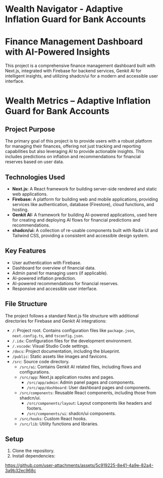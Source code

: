 # Wealth Navigator - Adaptive Inflation Guard for Bank Accounts

# Finance Management Dashboard with AI-Powered Insights

This project is a comprehensive finance management dashboard built with Next.js, integrated with Firebase for backend services, Genkit AI for intelligent insights, and utilizing shadcn/ui for a modern and accessible user interface.
# Wealth Metrics – Adaptive Inflation Guard for Bank Accounts

## Project Purpose

The primary goal of this project is to provide users with a robust platform for managing their finances, offering not just tracking and reporting capabilities but also leveraging AI to provide actionable insights. This includes predictions on inflation and recommendations for financial reserves based on user data.

## Technologies Used

*   **Next.js:** A React framework for building server-side rendered and static web applications.
*   **Firebase:** A platform for building web and mobile applications, providing services like authentication, database (Firestore), cloud functions, and hosting.
*   **Genkit AI:** A framework for building AI-powered applications, used here for creating and deploying AI flows for financial predictions and recommendations.
*   **shadcn/ui:** A collection of re-usable components built with Radix UI and Tailwind CSS, providing a consistent and accessible design system.

## Key Features

*   User authentication with Firebase.
*   Dashboard for overview of financial data.
*   Admin panel for managing users (if applicable).
*   AI-powered inflation prediction.
*   AI-powered recommendations for financial reserves.
*   Responsive and accessible user interface.

## File Structure

The project follows a standard Next.js file structure with additional directories for Firebase and Genkit AI integrations:

*   `/`: Project root. Contains configuration files like `package.json`, `next.config.ts`, and `tsconfig.json`.
*   `/.idx`: Configuration files for the development environment.
*   `/.vscode`: Visual Studio Code settings.
*   `/docs`: Project documentation, including the blueprint.
*   `/public`: Static assets like images and favicons.
*   `/src`: Source code directory.
    *   `/src/ai`: Contains Genkit AI related files, including flows and configurations.
    *   `/src/app`: Next.js application routes and pages.
        *   `/src/app/admin`: Admin panel pages and components.
        *   `/src/app/dashboard`: User dashboard pages and components.
    *   `/src/components`: Reusable React components, including those from shadcn/ui.
        *   `/src/components/layout`: Layout components like headers and footers.
        *   `/src/components/ui`: shadcn/ui components.
    *   `/src/hooks`: Custom React hooks.
    *   `/src/lib`: Utility functions and libraries.

## Setup

1. Clone the repository.
2. Install dependencies:




https://github.com/user-attachments/assets/5c919225-8e41-4a9e-82a4-3a9b32ec968c

